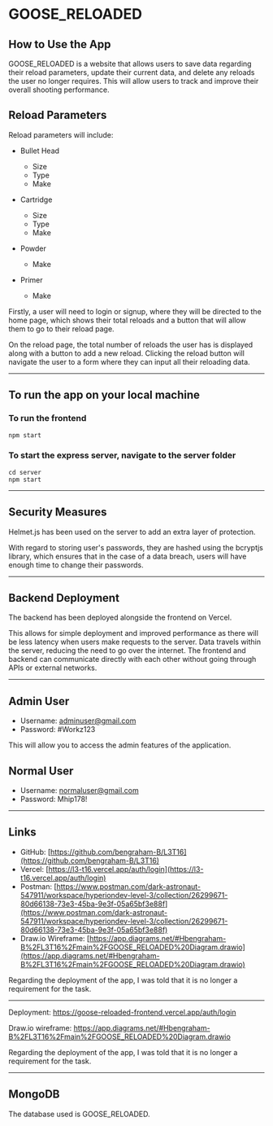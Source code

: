# GOOSE_RELOADED

## How to Use the App

GOOSE_RELOADED is a website that allows users to save data regarding their reload parameters, update their current data, and delete any reloads the user no longer requires. This will allow users to track and improve their overall shooting performance.

## Reload Parameters

Reload parameters will include:

- Bullet Head
  - Size
  - Type
  - Make

- Cartridge
  - Size
  - Type
  - Make

- Powder
  - Make

- Primer
  - Make

Firstly, a user will need to login or signup, where they will be directed to the home page, which shows their total reloads and a button that will allow them to go to their reload page.

On the reload page, the total number of reloads the user has is displayed along with a button to add a new reload. Clicking the reload button will navigate the user to a form where they can input all their reloading data.

---

## To run the app on your local machine
### To run the frontend
```
npm start
```

### To start the express server, navigate to the server folder
```
cd server
npm start
```

---

## Security Measures

Helmet.js has been used on the server to add an extra layer of protection.

With regard to storing user's passwords, they are hashed using the bcryptjs library, which ensures that in the case of a data breach, users will have enough time to change their passwords.

---

## Backend Deployment

The backend has been deployed alongside the frontend on Vercel.

This allows for simple deployment and improved performance as there will be less latency when users make requests to the server. Data travels within the server, reducing the need to go over the internet. The frontend and backend can communicate directly with each other without going through APIs or external networks.

---

## Admin User

- Username: adminuser@gmail.com
- Password: #Workz123

This will allow you to access the admin features of the application.

## Normal User

- Username: normaluser@gmail.com
- Password: Mhip178!

---

## Links

- GitHub: [https://github.com/bengraham-B/L3T16](https://github.com/bengraham-B/L3T16)
- Vercel: [https://l3-t16.vercel.app/auth/login](https://l3-t16.vercel.app/auth/login)
- Postman: [https://www.postman.com/dark-astronaut-547911/workspace/hyperiondev-level-3/collection/26299671-80d66138-73e3-45ba-9e3f-05a65bf3e88f](https://www.postman.com/dark-astronaut-547911/workspace/hyperiondev-level-3/collection/26299671-80d66138-73e3-45ba-9e3f-05a65bf3e88f)
- Draw.io Wireframe: [https://app.diagrams.net/#Hbengraham-B%2FL3T16%2Fmain%2FGOOSE_RELOADED%20Diagram.drawio](https://app.diagrams.net/#Hbengraham-B%2FL3T16%2Fmain%2FGOOSE_RELOADED%20Diagram.drawio)

Regarding the deployment of the app, I was told that it is no longer a requirement for the task.

---
 
Deployment: https://goose-reloaded-frontend.vercel.app/auth/login

Draw.io wireframe: https://app.diagrams.net/#Hbengraham-B%2FL3T16%2Fmain%2FGOOSE_RELOADED%20Diagram.drawio

Regarding the deployment of the app, I was told that it is no longer a requirement for the task. 


___


## MongoDB

The database used is GOOSE_RELOADED.
